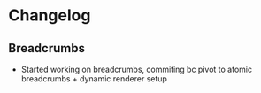 # Changelog

## Breadcrumbs

- Started working on breadcrumbs, commiting bc pivot to atomic breadcrumbs + dynamic renderer setup
